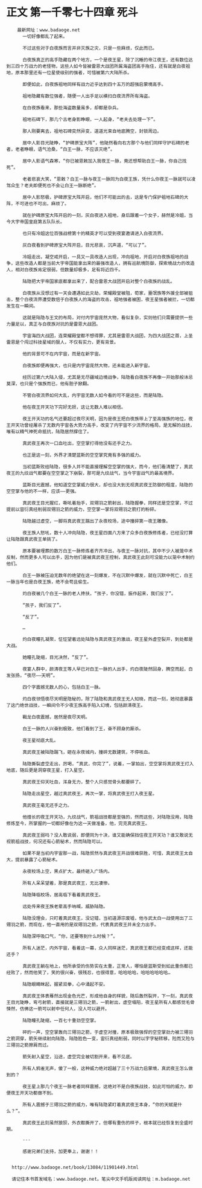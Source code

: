 # 正文 第一千零七十四章 死斗
        最新网址：www.badaoge.net
          一切好像都乱了起来。
      
          不过这些对于白夜族而言并非灭族之灾，只是一些麻烦，仅此而已。
      
          白夜族真正的高手隐藏在两个地方，一个是夜王星，除了沉睡的帝江夜王，还有数位达到三四十万战力的老怪物，这些人如今皆被雷恩大战团所属海盗团高手拖住，还有就是白夜祖地，原本那里还有一位星使级别的强者，可惜被第六大陆所杀。
      
          即便如此，白夜族祖地同样有战力近乎达到四十五万的超强启蒙境高手。
      
          祖地隐藏有数位强者，随便一人出手足以横扫白夜流界所有海盗。
      
          在白夜族看来，那些海盗数量虽多，却都是杂兵。
      
          祖地石碑下，那几个古老身影睁眼，一人起身，“老夫去处理一下”。
      
          那人刚要离去，祖地石碑突然异变，道道光束自地底腾空，封锁周边。
      
          居中人影目光陡睁，“护碑原宝大阵”，他陡然看向右方那个与他们同样守护石碑的老者，老者睁眼，语气沧桑，“白王一脉，不应该灭绝”。
      
          居中人影语气森寒，“你已被恩敕加入我夜王一脉，竟还想帮助白王一脉，你自己找死”。
      
          老者悲哀大笑，“恩敕？白王一脉与夜王一脉同为白夜王族，凭什么你夜王一脉就可以凌驾众生？老夫即便死也不会让白王一脉断绝”。
      
          居中人影怒极，护碑原宝大阵开启，他们不可能出的去，这是专门保护祖地石碑的大阵，不可进也不可出，麻烦了。
      
          就在护碑原宝大阵开启的一刻，灰白夜进入祖地，身后跟着一个女子，赫然是冷姐，当今大宇帝国皇庭第五队队长。
      
          也只有冷姐这位百强战榜第十的精英才可以受到夜宴邀请进入白夜流界。
      
          灰白夜看到护碑原宝大阵开启，目光悲哀，沉声道，“可以了”。
      
          冷姐走出，凝空戒开启，一具又一具改造人出现，冲向祖地，开启对白夜族祖地的战争，这些改造人都是当前大宇帝国能拿出来的最强改造人，拥有巡航境防御，探索境战力的改造人，相对白夜族肯定很弱，但数量却极多，足有将近四千。
      
          陆隐把大宇帝国家底都拿出来了，配合雷恩大战团开启对整个白夜族的战乱。
      
          白夜族从没想过有一天会遭遇如此灾劫，荣耀殿堂被阻，荀家，噩氓族等外援全部被狙击，整个白夜流界遭受数倍于白夜族人的海盗的攻击，祖地强者被困，夜王星强者被拦，一切都发生在一瞬间。
      
          这就是陆隐与王文的布局，对付内宇宙庞然大物，看似复杂，实则他们只需要提供一些力量足以，真正与白夜族对抗的是雷恩大战团。
      
          宇宙海四大战团，连荣耀殿堂都不想得罪，尤其是雷恩大战团，为四大战团之首，上圣雷恩是个闯过科技星域的狠人，不仅有实力，更有背景。
      
          他的背景可不在内宇宙，而是在新宇宙。
      
          白夜族即便再强大，也只是内宇宙庞然大物，还未能进入新宇宙。
      
          经历过第六大陆入侵，尤其是无尽疆域边境战争，陆隐看白夜族不再像一开始那般讳忌莫深，也只是个强族而已，他有胆子掀翻。
      
          不管白夜流界如何大乱，内宇宙无数人如今看的可不是这些，而是陆隐。
      
          他在夜王开天功下完好无损，这让无数人难以相信。
      
          夜王开天功的名气还要超过夜尽天明，因为是夜王把白夜族带上了至高强族的地位，夜王开天功曾经屠杀了无数内宇宙各大势力高手，改变了内宇宙不少流界的格局，是无解的战技，唯有以精气神死命抵抗，陆隐居然撑住了。
      
          真武夜王再次一口血吐出，空空掌打得他没有还手之力。
      
          也正是这一刻，外界才清楚蓝斯的空空掌究竟有多强的威力。
      
          当初蓝斯败给陆隐，很多人并不能直接理解空空掌的强大，而今，他们看清楚了，真武夜王的九纹战气都要在空空掌之下崩裂，那可是九纹战气，当今宇宙战气的最高境界。
      
          蓝斯目光震撼，他知道空空掌威力很大，却也没大到无视真武夜王防御的程度，陆隐的空空掌与他的不一样，应该——更强。
      
          真武夜王目光猩红，嘶吼着抬手，双翎羽之箭射出，陆隐握拳，同样还是空空掌，不过提前以宙衍真经削弱双翎羽之箭的威力，空空掌一掌将双翎羽之箭打的粉碎。
      
          陆隐越过虚空，一脚将真武夜王踹出了永夜校场，途中撞碎第一夜王雕像。
      
          夜王族人怒吼，数十人冲向陆隐，夜王星四面八方来了众多白夜族修炼者，已经没打算让陆隐跟真武夜王单挑了。
      
          原本要被埋葬的数万白王一脉修炼者齐齐冲出，与夜王一脉对抗，其中不少人被笼中术反制，然而更多人可以出手，因为他们是被真武夜王控制，真武夜王此刻可没能力以笼中术制约他们。
      
          白王一脉被压迫无数年的绝望在这一刻爆发，不在沉默中爆发，就在沉默中死亡，白王一脉当年也是白夜王族，绝不会苟且偷生。
      
          灼白夜被几个白王一脉的老人搀扶，“孩子，你没错，振作起来，我们反了”。
      
          “孩子，我们反了”。
      
          “反了”。
      
          …
      
          灼白夜瞳孔凝聚，怔怔望着远处陆隐与真武夜王的激战，夜王星外虚空裂开，到处都是大战。
      
          她瞳孔陡缩，目光决然，“反了”。
      
          夜宴人群中，颜清夜王等人早已对白王一脉的人出手，灼白夜陡然回身，腾空而起，白发张扬，“夜尽——天明”。
      
          四个字震撼无数人的心，包括白王一脉。
      
          灼白夜领悟夜尽天明是隐秘的，除了陆隐和真武夜王无人知晓，而这一刻，她彻底暴露了这门绝世战技，一瞬间令不少夜王族高手陷入幻境，包括颜清夜王。
      
          戰龙白夜震撼，居然是夜尽天明。
      
          白王一脉的人兴奋到极致，他们看到了王，奋不顾身的厮杀。
      
          夜王星彻底大乱。
      
          真武夜王被陆隐踹飞，砸在永夜城内，撞碎无数建筑，不停咳血。
      
          陆隐撕裂虚空走出，厉喝，“真武，你完了”，说着，一掌拍出，空空掌将真武夜王打入地底，随后更是洞穿夜王星，打入星空。
      
          真武夜王仰天吐血，浑身无力，整个人只感觉骨头都要碎了。
      
          陆隐走出星空，越过真武夜王，再次一掌，将真武夜王打入夜王星。
      
          真武夜王毫无还手之力。
      
          他擅长的夜王开天功，九纹战气，箭祖战技都是至强的，然而这些，对陆隐没用，陆隐修炼至今，所掌握的一切都好像在为这一天做准备，他，完克真武夜王。
      
          真武夜王弱吗？没人敢说弱，即便同为十决，谁又能确保挡住夜王开天功？谁又敢说无视箭祖战技，何况还有心箭秘术，然而陆隐可以。
      
          如果不是当初内宇宙那一战，陆隐贸然与真武夜王开战很难获胜，可惜，真武夜王太自大，提前暴露了心箭秘术。
      
          永夜校场上空，黑点扩大，最终砸入广场内。
      
          所有人呆呆望着，那是真武夜王，无比凄惨。
      
          陆隐降临校场，居高临下看着真武夜王。
      
          远处传来夜王族老辈高手呐喊，威胁陆隐。
      
          陆隐没理会，只盯着真武夜王，没记错，当初道源宗废墟，他与武太白一战使用出了三翎羽之箭，而现在，他一直用的是双翎羽之箭，代表真武夜王并未全力出手。
      
          陆隐深呼吸口气，“你，还要等到什么时候？”。
      
          所有人迷茫，内外宇宙，看着这一幕，众人同样迷茫，真武夜王都已经变成这样，还能还手？
      
          真武夜王躺在地上，他所承受的伤势实在太重，正常人，哪怕是蓝斯受到如此重伤都已经败了，然而他笑了，笑的很兴奋，很残忍，也很得意，哈哈哈哈，哈哈哈哈哈哈…
      
          陆隐眼睛眯起，握紧双拳，心中涌起不安。
      
          真武夜王体表蓦然出现金色光芒，形成他自身的样貌，随后轰然裂开，下一刻，真武夜王目光陡睁，弯弓射箭，直接就是三翎羽之箭，一箭射出，虚空塌陷，夜王星所有人都感觉毛骨悚然，仿佛这一箭可以射中任何人，没人可以避开。
      
          陆隐瞳孔陡缩，一百七十重劲空空掌。
      
          砰的一声，空空掌轰向三翎羽之箭，于虚空对撞，原本极致强悍的空空掌劲力被三翎羽之箭洞穿，箭矢继续射向陆隐，陆隐脸色一变，宙衍真经削弱，同时以宇字秘转移，险而又险与三翎羽之箭擦肩而过。
      
          箭矢射入星空，沿途，虚空完全被切割开来，看不见底。
      
          所有人鸦雀无声，傻了一般，这种威力绝对超越了三十万战力启蒙境，真武夜王怎么做到的？
      
          夜王星上那几个夜王一脉老者同样震撼，这绝对不是白夜族战技，如此可怕的威力，即便夜王开天功都做不到。
      
          所有人震撼于三翎羽之箭的威力，唯有陆隐紧盯着真武夜王本身，“你的天赋是什么？”。
      
          真武夜王此刻虽然狼狈，外衣都撕开了，但哪有重伤的样子，根本就已经恢复到全盛时期。
      
          ---
      
          感谢兄弟们支持，加更奉上，谢谢！！
      
      
      http://www.badaoge.net/book/13084/11901449.html
      
      请记住本书首发域名：www.badaoge.net。笔尖中文手机版阅读网址：m.badaoge.net